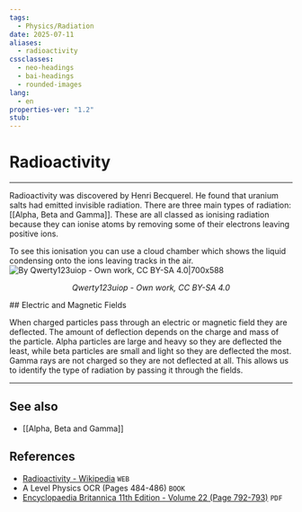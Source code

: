 ```yaml
---
tags:
  - Physics/Radiation
date: 2025-07-11
aliases:
  - radioactivity
cssclasses:
  - neo-headings
  - bai-headings
  - rounded-images
lang:
  - en
properties-ver: "1.2"
stub:
---
```

# Radioactivity

***

Radioactivity was discovered by Henri Becquerel. He found that uranium salts had emitted invisible radiation. There are three main types of radiation: [[Alpha, Beta and Gamma]]. These are all classed as ionising radiation because they can ionise atoms by removing some of their electrons leaving positive ions.

To see this ionisation you can use a cloud chamber which shows the liquid condensing onto the ions leaving tracks in the air.
![By Qwerty123uiop - Own work, CC BY-SA 4.0|700x588](https://upload.wikimedia.org/wikipedia/commons/7/7d/AlphaTrackRutherfordScattering3.jpg)
<p style="text-align: center;"><i>Qwerty123uiop - Own work, CC BY-SA 4.0</i></p>
## Electric and Magnetic Fields

When charged particles pass through an electric or magnetic field they are deflected. The amount of deflection depends on the charge and mass of the particle. Alpha particles are large and heavy so they are deflected the least, while beta particles are small and light so they are deflected the most. Gamma rays are not charged so they are not deflected at all. This allows us to identify the type of radiation by passing it through the fields.

***
## See also
- [[Alpha, Beta and Gamma]]
## References
- [Radioactivity - Wikipedia](https://en.wikipedia.org/wiki/Radioactivity) `WEB`
- A Level Physics OCR (Pages 484-486) `BOOK`
- [Encyclopaedia Britannica 11th Edition - Volume 22 (Page 792-793)](https://archive.org/details/encyclopaedia-britannica-all-volumes/Encyclopaedia%20Britannica%20-%20Volume%2022/page/792/mode/2up?view=theater) `PDF`